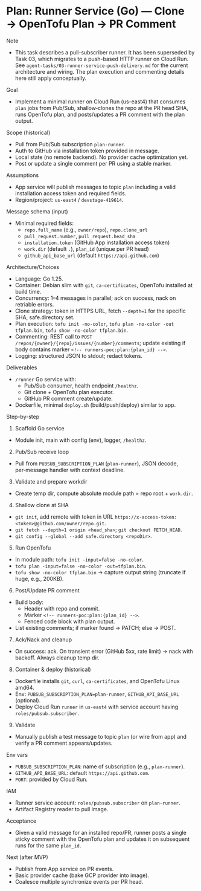 # Plan: Runner Service (Go) — Clone → OpenTofu Plan → PR Comment

Note
- This task describes a pull-subscriber runner. It has been superseded by Task 03, which migrates to a push-based HTTP runner on Cloud Run. See `agent-tasks/03-runner-service-push-delivery.md` for the current architecture and wiring. The plan execution and commenting details here still apply conceptually.

Goal
- Implement a minimal runner on Cloud Run (us-east4) that consumes `plan` jobs from Pub/Sub, shallow‑clones the repo at the PR head SHA, runs OpenTofu plan, and posts/updates a PR comment with the plan output.

Scope (historical)
- Pull from Pub/Sub subscription `plan-runner`.
- Auth to GitHub via installation token provided in message.
- Local state (no remote backend). No provider cache optimization yet.
- Post or update a single comment per PR using a stable marker.

Assumptions
- App service will publish messages to topic `plan` including a valid installation access token and required fields.
- Region/project: `us-east4` / `devstage-419614`.

Message schema (input)
- Minimal required fields:
  - `repo.full_name` (e.g., `owner/repo`), `repo.clone_url`
  - `pull_request.number`, `pull_request.head_sha`
  - `installation.token` (GitHub App installation access token)
  - `work.dir` (default `.`), `plan_id` (unique per PR head)
  - `github_api_base_url` (default `https://api.github.com`)

Architecture/Choices
- Language: Go 1.25.
- Container: Debian slim with `git`, `ca-certificates`, OpenTofu installed at build time.
- Concurrency: 1–4 messages in parallel; ack on success, nack on retriable errors.
- Clone strategy: token in HTTPS URL, fetch `--depth=1` for the specific SHA, safe.directory set.
- Plan execution: `tofu init -no-color`, `tofu plan -no-color -out tfplan.bin`, `tofu show -no-color tfplan.bin`.
- Commenting: REST call to `POST /repos/{owner}/{repo}/issues/{number}/comments`; update existing if body contains marker `<!-- runners-poc:plan:{plan_id} -->`.
- Logging: structured JSON to stdout; redact tokens.

Deliverables
- `/runner` Go service with:
  - Pub/Sub consumer, health endpoint `/healthz`.
  - Git clone + OpenTofu plan executor.
  - GitHub PR comment create/update.
- Dockerfile, minimal `deploy.sh` (build/push/deploy) similar to app.

Step-by-step
1) Scaffold Go service
- Module init, main with config (env), logger, `/healthz`.

2) Pub/Sub receive loop
- Pull from `PUBSUB_SUBSCRIPTION_PLAN` (`plan-runner`), JSON decode, per‑message handler with context deadline.

3) Validate and prepare workdir
- Create temp dir, compute absolute module path = repo root + `work.dir`.

4) Shallow clone at SHA
- `git init`, add remote with token in URL `https://x-access-token:<token>@github.com/owner/repo.git`.
- `git fetch --depth=1 origin <head_sha>`; `git checkout FETCH_HEAD`.
- `git config --global --add safe.directory <repoDir>`.

5) Run OpenTofu
- In module path: `tofu init -input=false -no-color`.
- `tofu plan -input=false -no-color -out=tfplan.bin`.
- `tofu show -no-color tfplan.bin` → capture output string (truncate if huge, e.g., 200KB).

6) Post/Update PR comment
- Build body:
  - Header with repo and commit.
  - Marker `<!-- runners-poc:plan:{plan_id} -->`.
  - Fenced code block with plan output.
- List existing comments; if marker found → PATCH; else → POST.

7) Ack/Nack and cleanup
- On success: ack. On transient error (GitHub 5xx, rate limit) → nack with backoff. Always cleanup temp dir.

8) Container & deploy (historical)
- Dockerfile installs `git`, `curl`, `ca-certificates`, and OpenTofu Linux amd64.
- Env: `PUBSUB_SUBSCRIPTION_PLAN=plan-runner`, `GITHUB_API_BASE_URL` (optional).
- Deploy Cloud Run `runner` in `us-east4` with service account having `roles/pubsub.subscriber`.

9) Validate
- Manually publish a test message to topic `plan` (or wire from app) and verify a PR comment appears/updates.

Env vars
- `PUBSUB_SUBSCRIPTION_PLAN`: name of subscription (e.g., `plan-runner`).
- `GITHUB_API_BASE_URL`: default `https://api.github.com`.
- `PORT`: provided by Cloud Run.

IAM
- Runner service account: `roles/pubsub.subscriber` on `plan-runner`.
- Artifact Registry reader to pull image.

Acceptance
- Given a valid message for an installed repo/PR, runner posts a single sticky comment with the OpenTofu plan and updates it on subsequent runs for the same `plan_id`.

Next (after MVP)
- Publish from App service on PR events.
- Basic provider cache (bake GCP provider into image).
- Coalesce multiple synchronize events per PR head.
